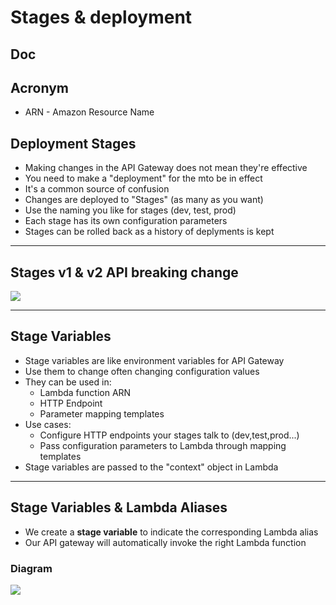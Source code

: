 # Stages & deployment

## Doc

## Acronym
* ARN - Amazon Resource Name

## Deployment Stages
* Making changes in the API Gateway does not mean they're effective
* You need to make a "deployment" for the mto be in effect
* It's a common source of confusion
* Changes are deployed to "Stages" (as many as you want)
* Use the naming you like for stages (dev, test, prod)
* Each stage has its own configuration parameters
* Stages can be rolled back as a history of deplyments is kept

---

## Stages v1 & v2 API breaking change
[<img src="https://i.imgur.com/U480wY6.png">](https://i.imgur.com/U480wY6.png)

---

## Stage Variables
* Stage variables are like environment variables for API Gateway
* Use them to change often changing configuration values
* They can be used in:
    * Lambda function ARN
    * HTTP Endpoint
    * Parameter mapping templates
* Use cases:
    * Configure HTTP endpoints your stages talk to (dev,test,prod...)
    * Pass configuration parameters to Lambda through mapping templates
* Stage variables are passed to the "context" object in Lambda

---

## Stage Variables & Lambda Aliases
* We create a **stage variable** to indicate the corresponding Lambda alias
* Our API gateway will automatically invoke the right Lambda function

### Diagram
[<img src="https://i.imgur.com/VgBYIMs.png">](https://i.imgur.com/VgBYIMs.png)
